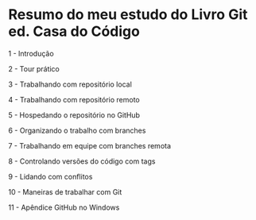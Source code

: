# Resumo do meu estudo do Livro Git ed. Casa do Código

1 - Introdução

2 - Tour prático

3 - Trabalhando com repositório local

4 - Trabalhando com repositório remoto

5 - Hospedando o repositório no GitHub

6 - Organizando o trabalho com branches

7 - Trabalhando em equipe com branches remota

8 - Controlando versões do código com tags

9 - Lidando com conflitos

10 - Maneiras de trabalhar com Git

11 - Apêndice GitHub no Windows
